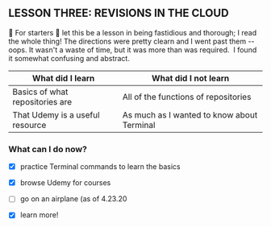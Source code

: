 ## LESSON THREE: REVISIONS IN THE CLOUD

:rocket: For starters :rocket:  let this be a lesson in being fastidious and thorough; I read the whole thing! The directions were pretty clearn and I went past them -- oops. It wasn't a waste of time, but it was more than was required.  I found it somewhat confusing and abstract.  

What did I learn | What did I not learn
 ------------ | ------------- 
 Basics of what repositories are | All of the functions of repositories  
 That Udemy is a useful resource | As much as I wanted to know about Terminal 
 
 

### What can I do now?

- [x] practice Terminal commands to learn the basics
- [x] browse Udemy for courses
- [ ] go on an airplane (as of 4.23.20
- [x] learn more!


